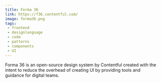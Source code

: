 ```yaml
---
title: Forma 36
link: https://f36.contentful.com/
image: forma36.png
tags:
 - frontend
 - designlanguage
 - code
 - patterns
 - components
 - UI
---
```


Forma 36 is an open-source design system by Contentful created with the intent to reduce the overhead of creating UI by providing tools and guidance for digital teams.
